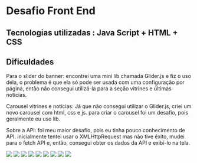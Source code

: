 # Desafio Front End

## Tecnologias utilizadas : Java Script + HTML + CSS

## Dificuldades

Para o slider do banner: encontrei uma mini lib chamada Glider.js e fiz o uso dela, o problema é que ela só pode ser usada com uma configuração por página, então não consegui utilizá-la para a seção vitrines e últimas notícias.

Carousel vitrines e notícias: Já que não consegui utilizar o Glider.js, criei um novo carousel
com html, css e js.
para criar o carousel foi um desafio, pois geralmente eu uso lib.

Sobre a API:  foi meu maior desafio, pois eu tinha pouco conhecimento de API.
inicialmente tentei usar o XMLHttpRequest mas não tive êxito,
mudei para o fetch API e, então, consegui obter os dados da API e exibí-lo na tela.

<img src="src/readme/readme1.png"/>
<img src="src/readme/readme2.png"/>
<img src="src/readme/readme3.png"/>
<img src="src/readme/readme4.png"/>
<img src="src/readme/readme5.png"/>
<img src="src/readme/readme6.png"/>
<img src="src/readme/readme7.png"/>
<img src="src/readme/readme8.png"/>
<img src="src/readme/readme9.png"/>
